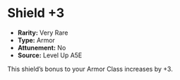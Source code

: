 
# Shield +3

* **Rarity:** Very Rare
* **Type:** Armor
* **Attunement:** No
* **Source:** Level Up A5E


This shield’s bonus to your Armor Class increases by +3.
